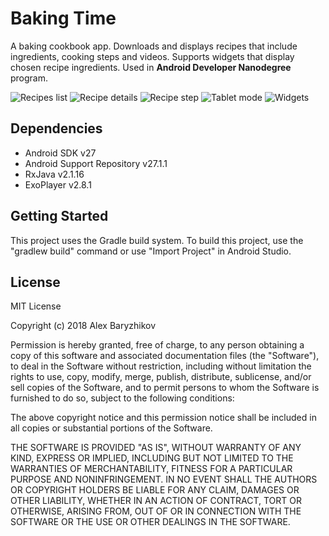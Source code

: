 # Baking Time

A baking cookbook app. Downloads and displays recipes that include
ingredients, cooking steps and videos. Supports widgets that display chosen
recipe ingredients. Used in **Android Developer Nanodegree** program.

![Recipes list](images/baking_screenshot_01.jpg)
![Recipe details](images/baking_screenshot_02.jpg)
![Recipe step](images/baking_screenshot_03.jpg)
![Tablet mode](images/baking_screenshot_04.jpg)
![Widgets](images/baking_screenshot_05.jpg)

## Dependencies

* Android SDK v27
* Android Support Repository v27.1.1
* RxJava v2.1.16
* ExoPlayer v2.8.1

## Getting Started

This project uses the Gradle build system. To build this project, use the
"gradlew build" command or use "Import Project" in Android Studio.

## License

MIT License

Copyright (c) 2018 Alex Baryzhikov

Permission is hereby granted, free of charge, to any person obtaining a copy
of this software and associated documentation files (the "Software"), to deal
in the Software without restriction, including without limitation the rights
to use, copy, modify, merge, publish, distribute, sublicense, and/or sell
copies of the Software, and to permit persons to whom the Software is
furnished to do so, subject to the following conditions:

The above copyright notice and this permission notice shall be included in all
copies or substantial portions of the Software.

THE SOFTWARE IS PROVIDED "AS IS", WITHOUT WARRANTY OF ANY KIND, EXPRESS OR
IMPLIED, INCLUDING BUT NOT LIMITED TO THE WARRANTIES OF MERCHANTABILITY,
FITNESS FOR A PARTICULAR PURPOSE AND NONINFRINGEMENT. IN NO EVENT SHALL THE
AUTHORS OR COPYRIGHT HOLDERS BE LIABLE FOR ANY CLAIM, DAMAGES OR OTHER
LIABILITY, WHETHER IN AN ACTION OF CONTRACT, TORT OR OTHERWISE, ARISING FROM,
OUT OF OR IN CONNECTION WITH THE SOFTWARE OR THE USE OR OTHER DEALINGS IN THE
SOFTWARE.
